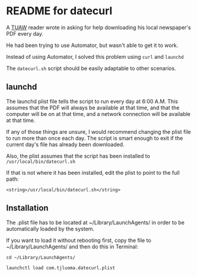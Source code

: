 
# README for datecurl #

A [TUAW][] reader wrote in asking for help downloading his local newspaper's PDF every day.

He had been trying to use Automator, but wasn't able to get it to work.

Instead of using Automator, I solved this problem using `curl` and `launchd`

The `datecurl.sh` script should be easily adaptable to other scenarios.

## launchd

The launchd plist file tells the script to run every day at 6:00 A.M. This assumes that the PDF will always be available at that time, and that the computer will be on at that time, and a network connection will be available at that time.

If any of those things are unsure, I would recommend changing the plist file to run more than once each day. The script is smart enough to exit if the current day's file has already been downloaded.


Also, the plist assumes that the script has been installed to `/usr/local/bin/datecurl.sh`

If that is not where it has been installed, edit the plist to point to the full path:

	<string>/usr/local/bin/datecurl.sh</string>

## Installation

The .plist file has to be located at ~/Library/LaunchAgents/ in order to be automatically loaded by the system.

If you want to load it without rebooting first, copy the file to ~/Library/LaunchAgents/ and then do this in Terminal:

	cd ~/Library/LaunchAgents/

	launchctl load com.tjluoma.datecurl.plist

[TUAW]:	http://tuaw.com
